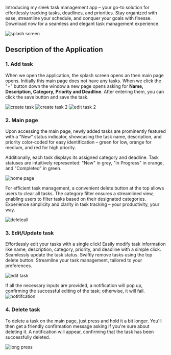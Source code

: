 Introducing my sleek task management app – your go-to solution for effortlessly tracking tasks, deadlines, and priorities. Stay organized with ease, streamline your schedule, and conquer your goals with finesse. Download now for a seamless and elegant task management experience.

![splash screen](https://github.com/keerthikapopuri/ToDoApplicationKeka/assets/79918843/7a274487-b135-4bb6-b1df-bbae5abd9f8e)

## Description of the Application
### 1. Add task
When we open the application, the splash screen opens an then main page opens. Initially this main page does not have any tasks. When we click the "+" button down the window a new page opens asking for **Name, Description, Category, Priority and Deadline**. After entering them, you can click the save button and save the task. 

![create task](https://github.com/keerthikapopuri/ToDoApplicationKeka/assets/79918843/6b272ada-61ec-4931-9eef-af0bf0961902)
![create task 2](https://github.com/keerthikapopuri/ToDoApplicationKeka/assets/79918843/7d2b285d-55b7-4059-b1d8-b73208792f66)
![edit task 2](https://github.com/keerthikapopuri/ToDoApplicationKeka/assets/79918843/e39d7da3-2e95-408b-afae-2901d43760c2)

### 2. Main page
Upon accessing the main page, newly added tasks are prominently featured with a "New" status indicator, showcasing the task name, description, and priority color-coded for easy identification – green for low, orange for medium, and red for high priority.

Additionally, each task displays its assigned category and deadline. Task statuses are intuitively represented: "New" in grey, "In Progress" in orange, and "Completed" in green.

![home page](https://github.com/keerthikapopuri/ToDoApplicationKeka/assets/79918843/ea271246-dbbc-43ab-90ec-b9ffd82deaa3)


For efficient task management, a convenient delete button at the top allows users to clear all tasks. The category filter ensures a streamlined view, enabling users to filter tasks based on their designated categories. Experience simplicity and clarity in task tracking – your productivity, your way.

![deleteall](https://github.com/keerthikapopuri/ToDoApplicationKeka/assets/79918843/bc87ab49-a13b-4eae-8b4d-a0e611c7ff4a )

### 3. Edit/Update task
Effortlessly edit your tasks with a single click! Easily modify task information like name, description, category, priority, and deadline with a simple click. Seamlessly update the task status. Swiftly remove tasks using the top delete button. Streamline your task management, tailored to your preferences.

![edit task](https://github.com/keerthikapopuri/ToDoApplicationKeka/assets/79918843/376af87a-b1dd-4857-bb2f-0acef1ac7bf7)


If all the necessary inputs are provided, a notification will pop up, confirming the successful editing of the task; otherwise, it will fail.
![notitifcation](https://github.com/keerthikapopuri/ToDoApplicationKeka/assets/79918843/e30237bd-1bb8-4f98-85aa-20a3c4cacaf2)


### 4. Delete task
To delete a task on the main page, just press and hold it a bit longer. You'll then get a friendly confirmation message asking if you're sure about deleting it. A notification will appear, confirming that the task has been successfully deleted.

![long press](https://github.com/keerthikapopuri/ToDoApplicationKeka/assets/79918843/44594529-e36d-453b-a2bd-7308d7eb4456)
